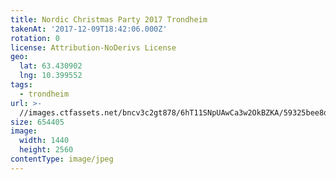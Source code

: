 ```yaml
---
title: Nordic Christmas Party 2017 Trondheim
takenAt: '2017-12-09T18:42:06.000Z'
rotation: 0
license: Attribution-NoDerivs License
geo:
  lat: 63.430902
  lng: 10.399552
tags:
  - trondheim
url: >-
  //images.ctfassets.net/bncv3c2gt878/6hT11SNpUAwCa3w2OkBZKA/59325bee8db3f3c82d40b124d9d26cc2/nordic-christmas-party-2017-trondheim_25089204798_o
size: 654405
image:
  width: 1440
  height: 2560
contentType: image/jpeg
---
```


